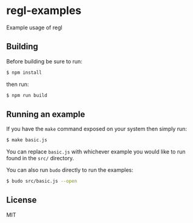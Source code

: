 # regl-examples

Example usage of regl

## Building

Before building be sure to run:

```sh
$ npm install
```

then run:

```sh
$ npm run build
```

## Running an example

If you have the `make` command exposed on your system then simply run:

```sh
$ make basic.js
```

You can replace `basic.js` with whichever example you would like to run
found in the `src/` directory.

You can also run `budo` directly to run the examples:


```sh
$ budo src/basic.js --open
```

## License

MIT
